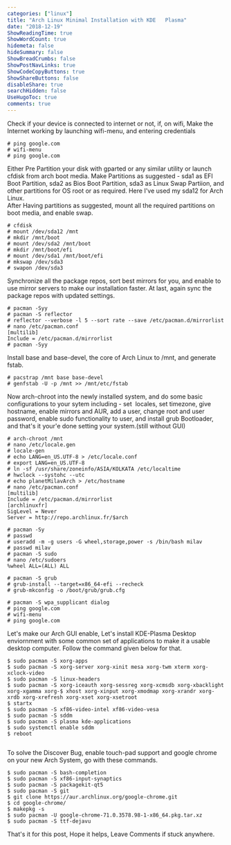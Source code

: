 ```yaml
---
categories: ["linux"]
title: "Arch Linux Minimal Installation with KDE   Plasma"
date: "2018-12-19"
ShowReadingTime: true
ShowWordCount: true
hidemeta: false
hideSummary: false
ShowBreadCrumbs: false
ShowPostNavLinks: true
ShowCodeCopyButtons: true
ShowShareButtons: false
disableShare: true
searchHidden: false
UseHugoToc: true
comments: true
---
```



Check if your device is connected to internet or not, if, on wifi, Make the Internet working by launching wifi-menu, and entering credentials

```
# ping google.com
# wifi-menu
# ping google.com
```

Either Pre Partition your disk with gparted or any similar utility or launch cfdisk from arch boot media. Make Partitions as suggested - sda1 as EFI Boot Partition, sda2 as Bios Boot Partition, sda3 as Linux Swap Partiion, and other partitions for OS root or as required. Here I've used my sda12 for Arch Linux.  
After Having partitions as suggested, mount all the required partitions on boot media, and enable swap.

```
# cfdisk
# mount /dev/sda12 /mnt
# mkdir /mnt/boot
# mount /dev/sda2 /mnt/boot
# mkdir /mnt/boot/efi
# mount /dev/sda1 /mnt/boot/efi
# mkswap /dev/sda3
# swapon /dev/sda3
```

Synchronize all the package repos, sort best mirrors for you, and enable to use mirror servers to make our installation faster. At last, again sync the package repos with updated settings.

```
# pacman -Syy
# pacman -S reflector
# reflector --verbose -l 5 --sort rate --save /etc/pacman.d/mirrorlist
# nano /etc/pacman.conf
[multilib]
Include = /etc/pacman.d/mirrorlist
# pacman -Syy
```

Install base and base-devel, the core of Arch Linux to /mnt, and generate fstab.

```
# pacstrap /mnt base base-devel
# genfstab -U -p /mnt >> /mnt/etc/fstab
```

Now arch-chroot into the newly installed system, and do some basic configurations to your sytem including - set  locales, set timezone, give hostname, enable mirrors and AUR, add a user, change root and user password, enable sudo functionality to user, and install grub Bootloader, and that's it your'e done setting your system.(still without GUI)

```
# arch-chroot /mnt
# nano /etc/locale.gen
# locale-gen
# echo LANG=en_US.UTF-8 > /etc/locale.conf
# export LANG=en_US.UTF-8
# ln -sf /usr/share/zoneinfo/ASIA/KOLKATA /etc/localtime
# hwclock --systohc --utc
# echo planetMilavArch > /etc/hostname
# nano /etc/pacman.conf
[multilib]
Include = /etc/pacman.d/mirrorlist
[archlinuxfr]
SigLevel = Never
Server = http://repo.archlinux.fr/$arch

# pacman -Sy
# passwd
# useradd -m -g users -G wheel,storage,power -s /bin/bash milav
# passwd milav
# pacman -S sudo
# nano /etc/sudoers
%wheel ALL=(ALL) ALL

# pacman -S grub
# grub-install --target=x86_64-efi --recheck
# grub-mkconfig -o /boot/grub/grub.cfg

# pacman -S wpa_supplicant dialog
# ping google.com
# wifi-menu
# ping google.com
```

Let's make our Arch GUI enable, Let's install KDE-Plasma Desktop enviornment with some common set of applications to make it a usable desktop computer. Follow the command given below for that.

```
$ sudo pacman -S xorg-apps
$ sudo pacman -S xorg-server xorg-xinit mesa xorg-twm xterm xorg-xclock-video
$ sudo pacman -S linux-headers
$ sudo pacman -S xorg-iceauth xorg-sessreg xorg-xcmsdb xorg-xbacklight xorg-xgamma xorg-$ xhost xorg-xinput xorg-xmodmap xorg-xrandr xorg-xrdb xorg-xrefresh xorg-xset xorg-xsetroot
$ startx
$ sudo pacman -S xf86-video-intel xf86-video-vesa
$ sudo pacman -S sddm
$ sudo pacman -S plasma kde-applications
$ sudo systemctl enable sddm
$ reboot


```

To solve the Discover Bug, enable touch-pad support and google chrome on your new Arch System, go with these commands.

```
$ sudo pacman -S bash-completion
$ sudo pacman -S xf86-input-synaptics
$ sudo pacman -S packagekit-qt5
$ sudo pacman -S git
$ git clone https://aur.archlinux.org/google-chrome.git
$ cd google-chrome/
$ makepkg -s
$ sudo pacman -U google-chrome-71.0.3578.98-1-x86_64.pkg.tar.xz 
$ sudo pacman -S ttf-dejavu 
```

That's it for this post, Hope it helps, Leave Comments if stuck anywhere.
